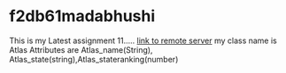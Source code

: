 # f2db61madabhushi
This is my Latest assignment 11.....
[link to remote server](https://f2db61madabhushi.onrender.com)
my class name is Atlas
Attributes are Atlas_name(String), Atlas_state(string),Atlas_stateranking(number)